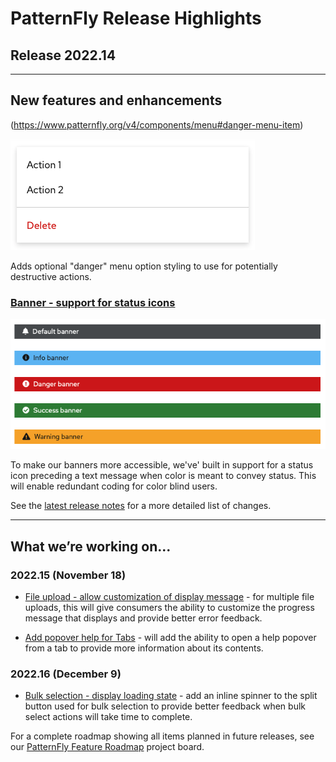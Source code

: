 # PatternFly Release Highlights
## Release 2022.14
----------------------------------------------------------
## New features and enhancements

(https://www.patternfly.org/v4/components/menu#danger-menu-item)

![menu with danger item](./img/danger-menu-item.png)

Adds optional "danger" menu option styling to use for potentially destructive actions.

### [Banner - support for status icons](https://www.patternfly.org/v4/components/banner#status)

![banner with status icons](./img/banner-icon.png)

To make our banners more accessible, we've' built in support for a status icon preceding a text message when color is meant to convey status. This will enable redundant coding for color blind users.

See the [latest release notes](https://www.patternfly.org/v4/developer-resources/release-notes) for a more detailed list of changes.

-----------------------------------------------------------------------------

## What we’re working on...

### 2022.15 (November 18)

* [File upload - allow customization of display message](https://github.com/patternfly/patternfly-react/issues/8238) - for multiple file uploads, this will give consumers the ability to customize the progress message that displays and provide better error feedback.

* [Add popover help for Tabs](https://github.com/patternfly/patternfly-react/issues/8236) - will add the ability to open a help popover from a tab to provide more information about its contents.


### 2022.16 (December 9)

* [Bulk selection - display loading state](https://github.com/patternfly/patternfly/issues/4926) - add an inline spinner to the split button used for bulk selection to provide better feedback when bulk select actions will take time to complete.



For a complete roadmap showing all items planned in future releases, see our [PatternFly Feature Roadmap](https://github.com/orgs/patternfly/projects/4?fullscreen=true) project board.
